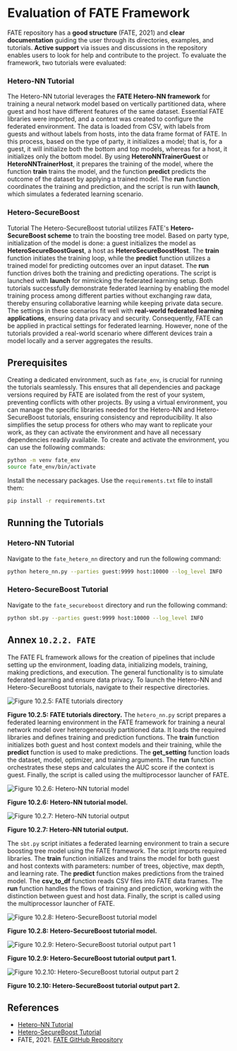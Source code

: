 # Evaluation of FATE Framework

FATE repository has a **good structure** (FATE, 2021) and **clear documentation** guiding the user through its directories, examples, and tutorials. **Active support** via issues and discussions in the repository enables users to look for help and contribute to the project. To evaluate the framework, two tutorials were evaluated:

### Hetero-NN Tutorial
The Hetero-NN tutorial leverages the **FATE Hetero-NN framework** for training a neural network model based on vertically partitioned data, where guest and host have different features of the same dataset. Essential FATE libraries were imported, and a context was created to configure the federated environment. The data is loaded from CSV, with labels from guests and without labels from hosts, into the data frame format of FATE. In this process, based on the type of party, it initializes a model; that is, for a guest, it will initialize both the bottom and top models, whereas for a host, it initializes only the bottom model. By using **HeteroNNTrainerGuest** or **HeteroNNTrainerHost**, it prepares the training of the model, where the function **train** trains the model, and the function **predict** predicts the outcome of the dataset by applying a trained model. The **run** function coordinates the training and prediction, and the script is run with **launch**, which simulates a federated learning scenario.
### Hetero-SecureBoost
Tutorial The Hetero-SecureBoost tutorial utilizes FATE's **Hetero-SecureBoost scheme** to train the boosting tree model. Based on party type, initialization of the model is done: a guest initializes the model as **HeteroSecureBoostGuest**, a host as **HeteroSecureBoostHost**. The **train** function initiates the training loop, while the **predict** function utilizes a trained model for predicting outcomes over an input dataset. The **run** function drives both the training and predicting operations. The script is launched with **launch** for mimicking the federated learning setup. Both tutorials successfully demonstrate federated learning by enabling the model training process among different parties without exchanging raw data, thereby ensuring collaborative learning while keeping private data secure. The settings in these scenarios fit well with **real-world federated learning applications**, ensuring data privacy and security. Consequently, FATE can be applied in practical settings for federated learning. However, none of the tutorials provided a real-world scenario where different devices train a model locally and a server aggregates the results.

## Prerequisites

Creating a dedicated environment, such as `fate_env`, is crucial for running the tutorials seamlessly. This ensures that all dependencies and package versions required by FATE are isolated from the rest of your system, preventing conflicts with other projects. By using a virtual environment, you can manage the specific libraries needed for the Hetero-NN and Hetero-SecureBoost tutorials, ensuring consistency and reproducibility. It also simplifies the setup process for others who may want to replicate your work, as they can activate the environment and have all necessary dependencies readily available. To create and activate the environment, you can use the following commands:

```bash
python -m venv fate_env
source fate_env/bin/activate
```

Install the necessary packages. Use the `requirements.txt` file to install them:

```bash
pip install -r requirements.txt
```

## Running the Tutorials

### Hetero-NN Tutorial

Navigate to the `fate_hetero_nn` directory and run the following command:

```bash
python hetero_nn.py --parties guest:9999 host:10000 --log_level INFO
```

### Hetero-SecureBoost Tutorial

Navigate to the `fate_secureboost` directory and run the following command:

```bash
python sbt.py --parties guest:9999 host:10000 --log_level INFO
```
## Annex `10.2.2. FATE`
The FATE FL framework allows for the creation of pipelines that include setting up the environment, loading data, initializing models, training, making predictions, and execution. The general functionality is to simulate federated learning and ensure data privacy. To launch the Hetero-NN and Hetero-SecureBoost tutorials, navigate to their respective directories.

![Figure 10.2.5: FATE tutorials directory](../../FiguresAndTables/Figure%2010.2.5.%20FATE%20tutorials%20directory.png)

 **Figure 10.2.5: FATE tutorials directory.**
 The `hetero_nn.py` script prepares a federated learning environment in the FATE framework for training a neural network model over heterogeneously partitioned data. It loads the required libraries and defines training and prediction functions. The **train** function initializes both guest and host context models and their training, while the **predict** function is used to make predictions. The **get_setting** function loads the dataset, model, optimizer, and training arguments. The **run** function orchestrates these steps and calculates the AUC score if the context is guest. Finally, the script is called using the multiprocessor launcher of FATE.
 
  ![Figure 10.2.6: Hetero-NN tutorial model](../../FiguresAndTables/Figure%2010.2.6.%20Hetero-NN%20tutorial%20model.png)
   
 **Figure 10.2.6: Hetero-NN tutorial model.**
 
![Figure 10.2.7: Hetero-NN tutorial output](../../FiguresAndTables/Figure%2010.2.7.%20Hetero-NN%20tutorial%20output.png)

 **Figure 10.2.7: Hetero-NN tutorial output.**  
  
The `sbt.py` script initiates a federated learning environment to train a secure boosting tree model using the FATE framework. The script imports required libraries. The **train** function initializes and trains the model for both guest and host contexts with parameters: number of trees, objective, max depth, and learning rate. The **predict** function makes predictions from the trained model. The **csv_to_df** function reads CSV files into FATE data frames. The **run** function handles the flows of training and prediction, working with the distinction between guest and host data. Finally, the script is called using the multiprocessor launcher of FATE.

![Figure 10.2.8: Hetero-SecureBoost tutorial model](../../FiguresAndTables/Figure%2010.2.8.%20Hetero-SecureBoost%20tutorial%20model.png)

**Figure 10.2.8: Hetero-SecureBoost tutorial model.**

![Figure 10.2.9: Hetero-SecureBoost tutorial output part 1](../../FiguresAndTables/Figure%2010.2.9.%20Hetero-SecureBoost%20tutorial%20output%20part%201.png)

**Figure 10.2.9: Hetero-SecureBoost tutorial output part 1.**

![Figure 10.2.10: Hetero-SecureBoost tutorial output part 2](../../FiguresAndTables/Figure%2010.2.10.%20Hetero-SecureBoost%20tutorial%20output%20part%202.png)

**Figure 10.2.10: Hetero-SecureBoost tutorial output part 2.**
## References

- [Hetero-NN Tutorial](https://github.com/FederatedAI/FATE/blob/master/doc/2.0/fate/ml/hetero_nn_tutorial.md)
- [Hetero-SecureBoost Tutorial](https://github.com/FederatedAI/FATE/blob/master/doc/2.0/fate/ml/hetero_secureboost_tutorial.md)
- FATE, 2021. [FATE GitHub Repository](https://github.com/FederatedAI/FATE)












